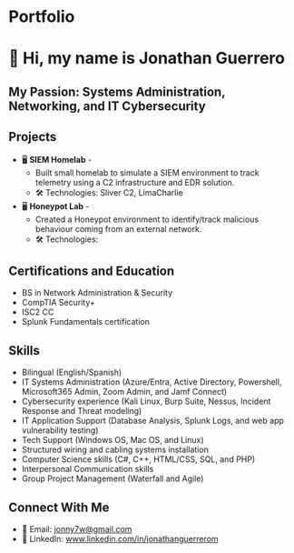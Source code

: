 # Portfolio

# 👋 Hi, my name is Jonathan Guerrero 

## My Passion: Systems Administration, Networking, and IT Cybersecurity

## Projects

- 🖥️ **SIEM Homelab** -
  - Built small homelab to simulate a SIEM environment to track telemetry using a C2 infrastructure and EDR solution.
  - 🛠️ Technologies: Sliver C2, LimaCharlie
- 🖥️ **Honeypot Lab** -
  - Created a Honeypot environment to identify/track malicious behaviour coming from an external network.
  - 🛠️ Technologies: 

## Certifications and Education

- BS in Network Administration & Security
- CompTIA Security+
- ISC2 CC
- Splunk Fundamentals certification

## Skills

- Bilingual (English/Spanish)
- IT Systems Administration (Azure/Entra, Active Directory, Powershell, Microsoft365 Admin, Zoom Admin, and Jamf Connect)
- Cybersecurity experience (Kali Linux, Burp Suite, Nessus, Incident Response and Threat modeling)
- IT Application Support (Database Analysis, Splunk Logs, and web app vulnerability testing)
- Tech Support (Windows OS, Mac OS, and Linux)
- Structured wiring and cabling systems installation
- Computer Science skills (C#, C++, HTML/CSS, SQL, and PHP)
- Interpersonal Communication skills
- Group Project Management (Waterfall and Agile)

## Connect With Me

- 📧 Email: jonny7w@gmail.com
- 🔗 LinkedIn: www.linkedin.com/in/jonathanguerrerom
